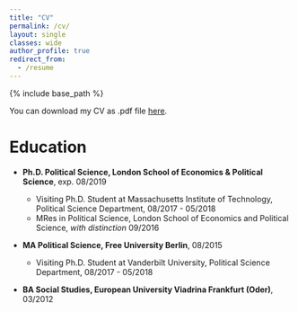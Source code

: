 ```yaml
---
title: "CV"
permalink: /cv/
layout: single
classes: wide
author_profile: true
redirect_from:
  - /resume
---
```


{% include base_path %}

You can download my CV as .pdf file [here](https://github.com/jstuckatz/janstuckatz/blob/master/files/CV_EN_full_web.pdf).

Education
======
* **Ph.D. Political Science, London School of Economics & Political Science**, exp. 08/2019
  * Visiting Ph.D. Student at Massachusetts Institute of Technology, Political Science Department, 08/2017 - 05/2018 
  * MRes in Political Science, London School of Economics and Political Science, _with distinction_ 09/2016
 
* **MA Political Science, Free University Berlin**, 08/2015
  * Visiting Ph.D. Student at Vanderbilt University, Political Science Department,  08/2017 - 05/2018
  
* **BA Social Studies, European University Viadrina Frankfurt (Oder)**, 03/2012
